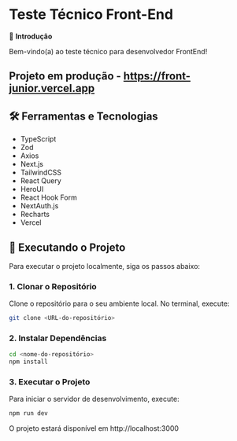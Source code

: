 # Teste Técnico Front-End

👋 **Introdução**

Bem-vindo(a) ao teste técnico para desenvolvedor FrontEnd!


## Projeto em produção - https://front-junior.vercel.app

## 🛠️ Ferramentas e Tecnologias

- TypeScript
- Zod
- Axios
- Next.js
- TailwindCSS
- React Query
- HeroUI
- React Hook Form
- NextAuth.js
- Recharts
- Vercel

## 🚀 Executando o Projeto

Para executar o projeto localmente, siga os passos abaixo:

### 1. Clonar o Repositório

Clone o repositório para o seu ambiente local. No terminal, execute:

```bash
git clone <URL-do-repositório>
```

### 2. Instalar Dependências

```bash
cd <nome-do-repositório>
npm install
```

### 3. Executar o Projeto
Para iniciar o servidor de desenvolvimento, execute:

```bash
npm run dev
```

O projeto estará disponível em http://localhost:3000
